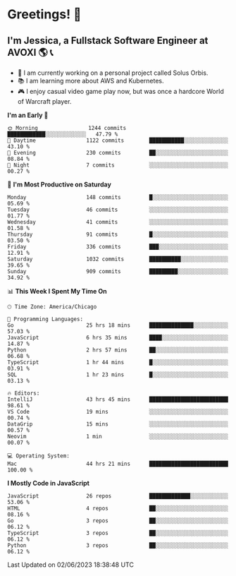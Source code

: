 # Greetings! 🧠

## I'm Jessica, a Fullstack Software Engineer at AVOXI 🌎 📞

- 🌟 I am currently working on a personal project called Solus Orbis.
- 📚 I am learning more about AWS and Kubernetes.
- 🎮 I enjoy casual video game play now, but was once a hardcore World of Warcraft player.

<!--START_SECTION:waka-->
**I'm an Early 🐤** 

```text
🌞 Morning                1244 commits        ████████████░░░░░░░░░░░░░   47.79 % 
🌆 Daytime                1122 commits        ███████████░░░░░░░░░░░░░░   43.10 % 
🌃 Evening                230 commits         ██░░░░░░░░░░░░░░░░░░░░░░░   08.84 % 
🌙 Night                  7 commits           ░░░░░░░░░░░░░░░░░░░░░░░░░   00.27 % 
```
📅 **I'm Most Productive on Saturday** 

```text
Monday                   148 commits         █░░░░░░░░░░░░░░░░░░░░░░░░   05.69 % 
Tuesday                  46 commits          ░░░░░░░░░░░░░░░░░░░░░░░░░   01.77 % 
Wednesday                41 commits          ░░░░░░░░░░░░░░░░░░░░░░░░░   01.58 % 
Thursday                 91 commits          █░░░░░░░░░░░░░░░░░░░░░░░░   03.50 % 
Friday                   336 commits         ███░░░░░░░░░░░░░░░░░░░░░░   12.91 % 
Saturday                 1032 commits        ██████████░░░░░░░░░░░░░░░   39.65 % 
Sunday                   909 commits         █████████░░░░░░░░░░░░░░░░   34.92 % 
```


📊 **This Week I Spent My Time On** 

```text
🕑︎ Time Zone: America/Chicago

💬 Programming Languages: 
Go                       25 hrs 18 mins      ██████████████░░░░░░░░░░░   57.03 % 
JavaScript               6 hrs 35 mins       ████░░░░░░░░░░░░░░░░░░░░░   14.87 % 
Python                   2 hrs 57 mins       ██░░░░░░░░░░░░░░░░░░░░░░░   06.68 % 
TypeScript               1 hr 44 mins        █░░░░░░░░░░░░░░░░░░░░░░░░   03.91 % 
SQL                      1 hr 23 mins        █░░░░░░░░░░░░░░░░░░░░░░░░   03.13 % 

🔥 Editors: 
IntelliJ                 43 hrs 45 mins      █████████████████████████   98.61 % 
VS Code                  19 mins             ░░░░░░░░░░░░░░░░░░░░░░░░░   00.74 % 
DataGrip                 15 mins             ░░░░░░░░░░░░░░░░░░░░░░░░░   00.57 % 
Neovim                   1 min               ░░░░░░░░░░░░░░░░░░░░░░░░░   00.07 % 

💻 Operating System: 
Mac                      44 hrs 21 mins      █████████████████████████   100.00 % 
```

**I Mostly Code in JavaScript** 

```text
JavaScript               26 repos            █████████████░░░░░░░░░░░░   53.06 % 
HTML                     4 repos             ██░░░░░░░░░░░░░░░░░░░░░░░   08.16 % 
Go                       3 repos             ██░░░░░░░░░░░░░░░░░░░░░░░   06.12 % 
TypeScript               3 repos             ██░░░░░░░░░░░░░░░░░░░░░░░   06.12 % 
Python                   3 repos             ██░░░░░░░░░░░░░░░░░░░░░░░   06.12 % 
```




 Last Updated on 02/06/2023 18:38:48 UTC
<!--END_SECTION:waka-->

<!--
**jessikuh/jessikuh** is a ✨ _special_ ✨ repository because its `README.md` (this file) appears on your GitHub profile.

Here are some ideas to get you started:

- 🔭 I’m currently working on ...
- 🌱 I’m currently learning ...
- 👯 I’m looking to collaborate on ...
- 🤔 I’m looking for help with ...
- 💬 Ask me about ...
- 📫 How to reach me: ...
- 😄 Pronouns: ...
- ⚡ Fun fact: ...
-->
